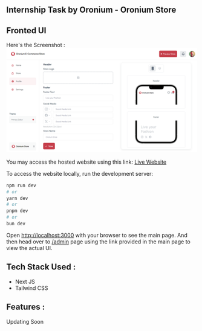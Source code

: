 ## Internship Task by Oronium - Oronium Store


## Fronted UI


Here's the Screenshot : 
![Screenshot](readme/screenshot.png)

You may access the hosted website using this link:
[Live Website](https://oronium-task-two.vercel.app)

To access the website locally, run the development server:

```bash
npm run dev
# or
yarn dev
# or
pnpm dev
# or
bun dev
```

Open [http://localhost:3000](http://localhost:3000) with your browser to see the main page.
And then head over to [/admin](http://localhost:3000/admin) page using the link provided in the main page to view the actual UI.

## Tech Stack Used :
<ul>
  <li>Next JS</li>
  <li>Tailwind CSS</li>
</ul>

## Features : 
Updating Soon
